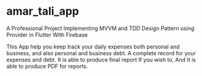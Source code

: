 # amar_tali_app
A Professional Project Implementing MVVM and TDD Design Pattern using Provider in Flutter With Firebase

This App help you keep track your daily expenses both personal and business, and also personal and business debt. A complete record for
your expenses and debt. It is able to produce final report If you wish to, And It is able to produce PDF for reports.

